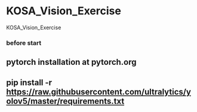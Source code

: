 # KOSA_Vision_Exercise
KOSA_Vision_Exercise

### before start

## pytorch installation at pytorch.org
## pip install -r https://raw.githubusercontent.com/ultralytics/yolov5/master/requirements.txt

